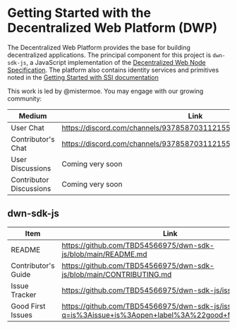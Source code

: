 # Getting Started with the Decentralized Web Platform (DWP)

The Decentralized Web Platform provides the base for building decentralized applications. The principal component for this project is `dwn-sdk-js`, a JavaScript implementation of the [Decentralized Web Node Specification](https://identity.foundation/decentralized-web-node/spec/). The platform also contains identity services and primitives noted in the [Getting Started with SSI documentation](./GETTING_STARTED_SSI.md)

This work is led by @mistermoe. You may engage with our growing community:

| Medium                  | Link                                                               |
|-------------------------|--------------------------------------------------------------------|
| User Chat               | https://discord.com/channels/937858703112155166/969272658501976117 |
| Contributor's Chat      | https://discord.com/channels/937858703112155166/981786445696102430 |
| User Discussions        | Coming very soon                                                   |
| Contributor Discussions | Coming very soon                                                   |

## dwn-sdk-js
| Item                | Link                                                                                                   |
|---------------------|--------------------------------------------------------------------------------------------------------|
| README              | https://github.com/TBD54566975/dwn-sdk-js/blob/main/README.md                                          |
| Contributor's Guide | https://github.com/TBD54566975/dwn-sdk-js/blob/main/CONTRIBUTING.md                                    |
| Issue Tracker       | https://github.com/TBD54566975/dwn-sdk-js/issues                                                       |
| Good First Issues   | https://github.com/TBD54566975/dwn-sdk-js/issues?q=is%3Aissue+is%3Aopen+label%3A%22good+first+issue%22 |
